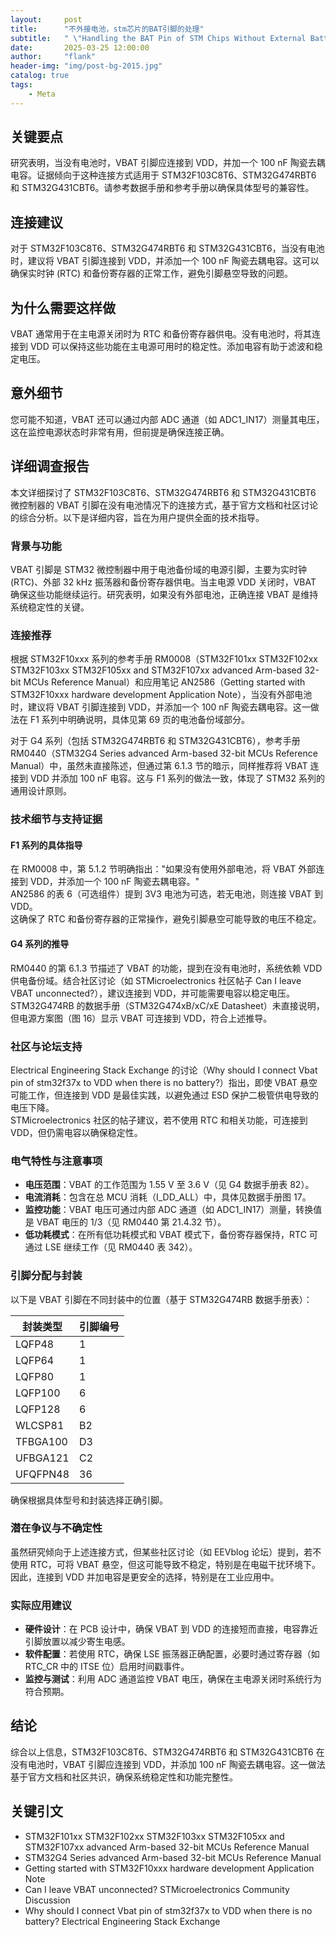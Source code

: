 ```yaml
---
layout:     post
title:      "不外接电池，stm芯片的BAT引脚的处理"
subtitle:   " \"Handling the BAT Pin of STM Chips Without External Battery\""
date:       2025-03-25 12:00:00
author:     "flank"
header-img: "img/post-bg-2015.jpg"
catalog: true
tags:
    - Meta
---
```



## 关键要点
研究表明，当没有电池时，VBAT 引脚应连接到 VDD，并加一个 100 nF 陶瓷去耦电容。证据倾向于这种连接方式适用于 STM32F103C8T6、STM32G474RBT6 和 STM32G431CBT6。请参考数据手册和参考手册以确保具体型号的兼容性。

## 连接建议
对于 STM32F103C8T6、STM32G474RBT6 和 STM32G431CBT6，当没有电池时，建议将 VBAT 引脚连接到 VDD，并添加一个 100 nF 陶瓷去耦电容。这可以确保实时钟 (RTC) 和备份寄存器的正常工作，避免引脚悬空导致的问题。

## 为什么需要这样做
VBAT 通常用于在主电源关闭时为 RTC 和备份寄存器供电。没有电池时，将其连接到 VDD 可以保持这些功能在主电源可用时的稳定性。添加电容有助于滤波和稳定电压。

## 意外细节
您可能不知道，VBAT 还可以通过内部 ADC 通道（如 ADC1_IN17）测量其电压，这在监控电源状态时非常有用，但前提是确保连接正确。

## 详细调查报告
本文详细探讨了 STM32F103C8T6、STM32G474RBT6 和 STM32G431CBT6 微控制器的 VBAT 引脚在没有电池情况下的连接方式，基于官方文档和社区讨论的综合分析。以下是详细内容，旨在为用户提供全面的技术指导。

### 背景与功能
VBAT 引脚是 STM32 微控制器中用于电池备份域的电源引脚，主要为实时钟 (RTC)、外部 32 kHz 振荡器和备份寄存器供电。当主电源 VDD 关闭时，VBAT 确保这些功能继续运行。研究表明，如果没有外部电池，正确连接 VBAT 是维持系统稳定性的关键。

### 连接推荐
根据 STM32F10xxx 系列的参考手册 RM0008（STM32F101xx STM32F102xx STM32F103xx STM32F105xx and STM32F107xx advanced Arm-based 32-bit MCUs Reference Manual）和应用笔记 AN2586（Getting started with STM32F10xxx hardware development Application Note），当没有外部电池时，建议将 VBAT 引脚连接到 VDD，并添加一个 100 nF 陶瓷去耦电容。这一做法在 F1 系列中明确说明，具体见第 69 页的电池备份域部分。

对于 G4 系列（包括 STM32G474RBT6 和 STM32G431CBT6），参考手册 RM0440（STM32G4 Series advanced Arm-based 32-bit MCUs Reference Manual）中，虽然未直接陈述，但通过第 6.1.3 节的暗示，同样推荐将 VBAT 连接到 VDD 并添加 100 nF 电容。这与 F1 系列的做法一致，体现了 STM32 系列的通用设计原则。

### 技术细节与支持证据
#### F1 系列的具体指导  
在 RM0008 中，第 5.1.2 节明确指出："如果没有使用外部电池，将 VBAT 外部连接到 VDD，并添加一个 100 nF 陶瓷去耦电容。"  
AN2586 的表 6（可选组件）提到 3V3 电池为可选，若无电池，则连接 VBAT 到 VDD。  
这确保了 RTC 和备份寄存器的正常操作，避免引脚悬空可能导致的电压不稳定。

#### G4 系列的推导  
RM0440 的第 6.1.3 节描述了 VBAT 的功能，提到在没有电池时，系统依赖 VDD 供电备份域。结合社区讨论（如 STMicroelectronics 社区帖子 Can I leave VBAT unconnected?），建议连接到 VDD，并可能需要电容以稳定电压。  
STM32G474RB 的数据手册（STM32G474xB/xC/xE Datasheet）未直接说明，但电源方案图（图 16）显示 VBAT 可连接到 VDD，符合上述推导。

### 社区与论坛支持  
Electrical Engineering Stack Exchange 的讨论（Why should I connect Vbat pin of stm32f37x to VDD when there is no battery?）指出，即使 VBAT 悬空可能工作，但连接到 VDD 是最佳实践，以避免通过 ESD 保护二极管供电导致的电压下降。  
STMicroelectronics 社区的帖子建议，若不使用 RTC 和相关功能，可连接到 VDD，但仍需电容以确保稳定性。

### 电气特性与注意事项
- **电压范围**：VBAT 的工作范围为 1.55 V 至 3.6 V（见 G4 数据手册表 82）。  
- **电流消耗**：包含在总 MCU 消耗（I_DD_ALL）中，具体见数据手册图 17。  
- **监控功能**：VBAT 电压可通过内部 ADC 通道（如 ADC1_IN17）测量，转换值是 VBAT 电压的 1/3（见 RM0440 第 21.4.32 节）。  
- **低功耗模式**：在所有低功耗模式和 VBAT 模式下，备份寄存器保持，RTC 可通过 LSE 继续工作（见 RM0440 表 342）。

### 引脚分配与封装
以下是 VBAT 引脚在不同封装中的位置（基于 STM32G474RB 数据手册表）：

| 封装类型 | 引脚编号 |
|----------|----------|
| LQFP48   | 1        |
| LQFP64   | 1        |
| LQFP80   | 1        |
| LQFP100  | 6        |
| LQFP128  | 6        |
| WLCSP81  | B2       |
| TFBGA100 | D3       |
| UFBGA121 | C2       |
| UFQFPN48 | 36       |

确保根据具体型号和封装选择正确引脚。

### 潜在争议与不确定性
虽然研究倾向于上述连接方式，但某些社区讨论（如 EEVblog 论坛）提到，若不使用 RTC，可将 VBAT 悬空，但这可能导致不稳定，特别是在电磁干扰环境下。因此，连接到 VDD 并加电容是更安全的选择，特别是在工业应用中。

### 实际应用建议
- **硬件设计**：在 PCB 设计中，确保 VBAT 到 VDD 的连接短而直接，电容靠近引脚放置以减少寄生电感。  
- **软件配置**：若使用 RTC，确保 LSE 振荡器正确配置，必要时通过寄存器（如 RTC_CR 中的 ITSE 位）启用时间戳事件。  
- **监控与测试**：利用 ADC 通道监控 VBAT 电压，确保在主电源关闭时系统行为符合预期。

## 结论
综合以上信息，STM32F103C8T6、STM32G474RBT6 和 STM32G431CBT6 在没有电池时，VBAT 引脚应连接到 VDD，并添加 100 nF 陶瓷去耦电容。这一做法基于官方文档和社区共识，确保系统稳定性和功能完整性。

## 关键引文
- STM32F101xx STM32F102xx STM32F103xx STM32F105xx and STM32F107xx advanced Arm-based 32-bit MCUs Reference Manual
- STM32G4 Series advanced Arm-based 32-bit MCUs Reference Manual
- Getting started with STM32F10xxx hardware development Application Note
- Can I leave VBAT unconnected? STMicroelectronics Community Discussion
- Why should I connect Vbat pin of stm32f37x to VDD when there is no battery? Electrical Engineering Stack Exchange